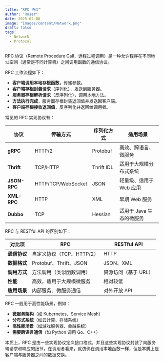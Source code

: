 ```yaml
---
title: "RPC 协议"
author: "Roser"
date: 2025-02-08
image: "images/content/Network.png"
draft: false
tags:
  - Network
  - Protocol
---
```

RPC 协议（Remote Procedure Call，远程过程调用）是一种允许程序在不同地址空间（通常是不同计算机）之间调用函数的通信协议。

RPC 工作流程如下：
- **客户端调用本地存根函数**，传递参数。
- **客户端存根封装请求**（序列化），发送到服务器。
- **服务器存根解析请求**（反序列化），调用本地方法。
- **方法执行完成**，服务器存根封装返回值并发送回客户端。
- **客户端存根接收返回值**，反序列化并返回给调用者。

常见的 RPC 实现协议有：

| 协议           | 传输方式               | 序列化方式      | 适用场景            |
| ------------ | ------------------ | ---------- | --------------- |
| **gRPC**     | HTTP/2             | Protobuf   | 高效、跨语言、微服务      |
| **Thrift**   | TCP/HTTP           | Thrift IDL | 适用于大规模分布式系统     |
| **JSON-RPC** | HTTP/TCP/WebSocket | JSON       | 轻量级、适用于 Web 应用  |
| **XML-RPC**  | HTTP               | XML        | 早期 Web 服务       |
| **Dubbo**    | TCP                | Hessian    | 适用于 Java 生态的微服务 |
RPC 与 RESTful API 的区别如下：

|对比项|RPC|RESTful API|
|---|---|---|
|**通信协议**|自定义协议（TCP、HTTP/2）|HTTP|
|**数据格式**|Protobuf、Thrift、JSON|JSON、XML|
|**调用方式**|方法调用（类似函数调用）|资源访问（基于 URL）|
|**性能**|高效，适用于大规模微服务|相对较低|
|**适用场景**|内部服务、微服务通信|对外开放 API|
RPC 一般用于高性能场景，例如：
- **微服务架构**（如 Kubernetes、Service Mesh）
- **分布式系统**（如云计算、存储系统）
- **高性能场景**（如游戏服务器、金融系统）
- **需要跨语言通信**（如 Python 调用 Go、C++）

本质上，RPC 是由一些实现协议定义接口格式，并且这些实现协议封装了向服务端请求和响应的细节，在调用者看来，就仿佛在调用本地函数一样，但是本质上是客户端与服务器之间的数据交换。